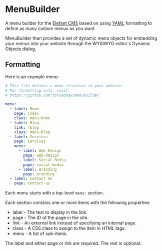 # MenuBuilder

A menu builder for the [Elefant CMS](http://www.elefantcms.com/)
based on using [YAML](http://www.yaml.org/) formatting to define
as many custom menus as you want.

MenuBuilder then provides a set of dynamic menu objects for
embedding your menus into your website through the WYSIWYG
editor's Dynamic Objects dialog.

## Formatting

Here is an example menu:

```yaml
# This file defines a menu structure in your website.
# For formatting info, visit:
# https://github.com/jbroadway/menubuilder

menu:
  - label: Home
    page: index
    class: menu-home
  - label: Blog
    link: /blog
    class: menu-blog
  - label: Services
    page: services
    menu:
      - label: Web Design
        page: web-design
      - label: Social Media
        page: social-media
      - label: Branding
        page: branding
  - label: Contact Us
    page: contact-us
```

Each menu starts with a top-level `menu:` section.

Each section contains one or more items with the following properties:

* label - The text to display in the link.
* page - The ID of the page in the site.
* link - An external link instead of specifying an internal page.
* class - A CSS class to assign to the item in HTML tags.
* menu - A list of sub-items.

The label and either page or link are required. The rest is optional.
